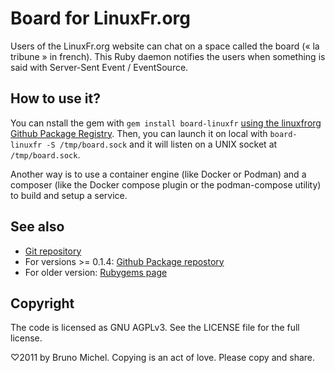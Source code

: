 Board for LinuxFr.org
=====================

Users of the LinuxFr.org website can chat on a space called the board
(« la tribune » in french). This Ruby daemon notifies the users
when something is said with Server-Sent Event / EventSource.


How to use it?
--------------

You can nstall the gem with `gem install board-linuxfr` [using the linuxfrorg
Github Package Registry](https://docs.github.com/en/packages/working-with-a-github-packages-registry/working-with-the-rubygems-registry#installing-a-package).
Then, you can launch it on local with `board-linuxfr -S /tmp/board.sock`
and it will listen on a UNIX socket at `/tmp/board.sock`.

Another way is to use a container engine (like Docker or Podman) and a
composer (like the Docker compose plugin or the podman-compose utility)
to build and setup a service.


See also
--------

* [Git repository](https://github.com/linuxfrorg/board-sse-LinuxFr.org)
* For versions >= 0.1.4: [Github Package repostory](https://github.com/linuxfrorg/board-sse-linuxfr.org/pkgs/rubygems/board-linuxfr)
* For older version: [Rubygems page](https://rubygems.org/gems/board-linuxfr)


Copyright
---------

The code is licensed as GNU AGPLv3. See the LICENSE file for the full license.

♡2011 by Bruno Michel. Copying is an act of love. Please copy and share.
